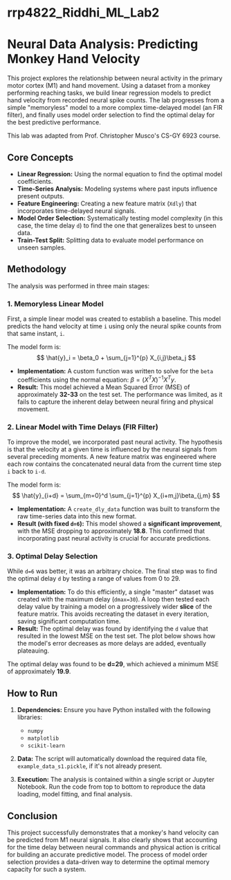 # rrp4822_Riddhi_ML_Lab2
# Neural Data Analysis: Predicting Monkey Hand Velocity

This project explores the relationship between neural activity in the primary motor cortex (M1) and hand movement. Using a dataset from a monkey performing reaching tasks, we build linear regression models to predict hand velocity from recorded neural spike counts. The lab progresses from a simple "memoryless" model to a more complex time-delayed model (an FIR filter), and finally uses model order selection to find the optimal delay for the best predictive performance.

This lab was adapted from Prof. Christopher Musco's CS-GY 6923 course.



## Core Concepts

* **Linear Regression:** Using the normal equation to find the optimal model coefficients.
* **Time-Series Analysis:** Modeling systems where past inputs influence present outputs.
* **Feature Engineering:** Creating a new feature matrix (`Xdly`) that incorporates time-delayed neural signals.
* **Model Order Selection:** Systematically testing model complexity (in this case, the time delay `d`) to find the one that generalizes best to unseen data.
* **Train-Test Split:** Splitting data to evaluate model performance on unseen samples.

## Methodology

The analysis was performed in three main stages:

### 1. Memoryless Linear Model

First, a simple linear model was created to establish a baseline. This model predicts the hand velocity at time `i` using only the neural spike counts from that same instant, `i`.

The model form is:
$$ \hat{y}_i = \beta_0 + \sum_{j=1}^{p} X_{i,j}\beta_j $$

* **Implementation:** A custom function was written to solve for the `beta` coefficients using the normal equation: $\beta = (X^T X)^{-1} X^T y$.
* **Result:** This model achieved a Mean Squared Error (MSE) of approximately **32-33** on the test set. The performance was limited, as it fails to capture the inherent delay between neural firing and physical movement.

### 2. Linear Model with Time Delays (FIR Filter)

To improve the model, we incorporated past neural activity. The hypothesis is that the velocity at a given time is influenced by the neural signals from several preceding moments. A new feature matrix was engineered where each row contains the concatenated neural data from the current time step `i` back to `i-d`.

The model form is:
$$ \hat{y}_{i+d} = \sum_{m=0}^d \sum_{j=1}^{p} X_{i+m,j}\beta_{j,m} $$

* **Implementation:** A `create_dly_data` function was built to transform the raw time-series data into this new format.
* **Result (with fixed `d=6`):** This model showed a **significant improvement**, with the MSE dropping to approximately **18.8**. This confirmed that incorporating past neural activity is crucial for accurate predictions.

### 3. Optimal Delay Selection

While `d=6` was better, it was an arbitrary choice. The final step was to find the optimal delay `d` by testing a range of values from 0 to 29.

* **Implementation:** To do this efficiently, a single "master" dataset was created with the maximum delay (`dmax=30`). A loop then tested each delay value by training a model on a progressively wider **slice** of the feature matrix. This avoids recreating the dataset in every iteration, saving significant computation time.
* **Result:** The optimal delay was found by identifying the `d` value that resulted in the lowest MSE on the test set. The plot below shows how the model's error decreases as more delays are added, eventually plateauing.


The optimal delay was found to be **d=29**, which achieved a minimum MSE of approximately **19.9**.

## How to Run

1.  **Dependencies:** Ensure you have Python installed with the following libraries:
    * `numpy`
    * `matplotlib`
    * `scikit-learn`

2.  **Data:** The script will automatically download the required data file, `example_data_s1.pickle`, if it's not already present.

3.  **Execution:** The analysis is contained within a single script or Jupyter Notebook. Run the code from top to bottom to reproduce the data loading, model fitting, and final analysis.

## Conclusion

This project successfully demonstrates that a monkey's hand velocity can be predicted from M1 neural signals. It also clearly shows that accounting for the time delay between neural commands and physical action is critical for building an accurate predictive model. The process of model order selection provides a data-driven way to determine the optimal memory capacity for such a system.
